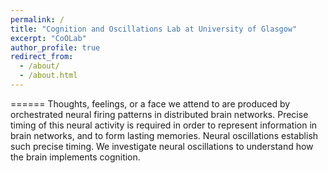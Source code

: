 ```yaml
---
permalink: /
title: "Cognition and Oscillations Lab at University of Glasgow"
excerpt: "CoOLab"
author_profile: true
redirect_from: 
  - /about/
  - /about.html
---
```

======
Thoughts, feelings, or a face we attend to are produced by orchestrated neural firing patterns in distributed brain networks. Precise timing of this neural activity is required in order to represent information in brain networks, and to form lasting memories. Neural oscillations establish such precise timing. We investigate neural oscillations to understand how the brain implements cognition. 
